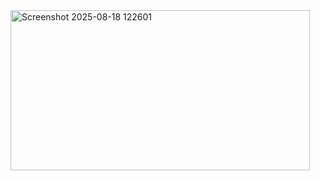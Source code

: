 <img width="479" height="256" alt="Screenshot 2025-08-18 122601" src="https://github.com/user-attachments/assets/22e99831-889e-4914-a6c2-61c7e48f28bd" />
